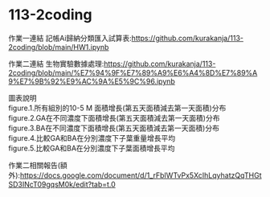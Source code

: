 # 113-2coding
作業一連結 記帳Ai歸納分類匯入試算表:https://github.com/kurakanja/113-2coding/blob/main/HW1.ipynb 

作業二連結 生物實驗數據處理:https://github.com/kurakanja/113-2coding/blob/main/%E7%94%9F%E7%89%A9%E6%A4%8D%E7%89%A9%E7%9B%92%E9%AC%9A%E5%9C%96.ipynb

圖表說明  
figure.1.所有組別的10-5 M 面積增長(第五天面積減去第一天面積)分布  
figure.2.GA在不同濃度下面積增長(第五天面積減去第一天面積)分布  
figure.3.BA在不同濃度下面積增長(第五天面積減去第一天面積)分布  
figure.4.比較GA和BA在分別濃度下子葉重量增長平均  
figure.5.比較GA和BA在分別濃度下子葉面積增長平均  

作業二相關報告(額外):https://docs.google.com/document/d/1_rFbIWTvPx5XcIhLqyhatzQqTHGtSD3INcT09gqsM0k/edit?tab=t.0
